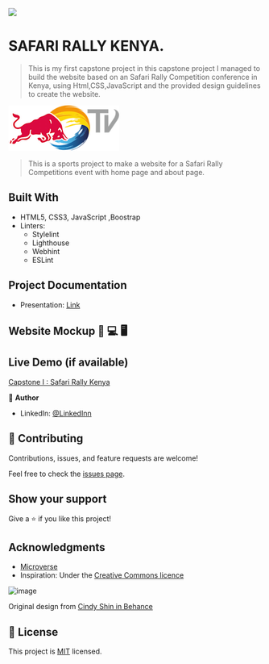 ![](https://img.shields.io/badge/Microverse-blueviolet)

# SAFARI RALLY KENYA.
>This is my first capstone project in this capstone project I managed to build the website based on an Safari Rally Competition conference in Kenya, using Html,CSS,JavaScript and the provided design guidelines to create the website.

![WRC 2022 logo](assets/redbulltv.png)
> This is a sports project to make a website for a Safari Rally Competitions event with home page and about page.

## Built With

- HTML5, CSS3, JavaScript ,Boostrap
- Linters:
  - Stylelint
  - Lighthouse
  - Webhint
  - ESLint

## Project Documentation
- Presentation: [Link](https://www.loom.com/share/a878e565ead74f19b0db2f2e0a290329)

## Website Mockup 📱 💻 🖥️

## Live Demo (if available)
[Capstone I : Safari Rally Kenya](https://opondog.github.io/capstoneproject1/)


👤 **Author**
- LinkedIn: [@LinkedInn](https://www.linkedin.com/in/gilbert-okonjo-2081331b9/)


## 🤝 Contributing

Contributions, issues, and feature requests are welcome!

Feel free to check the [issues page](../../issues/).

## Show your support

Give a ⭐️ if you like this project!
## Acknowledgments

- [Microverse](microverse.org)
- Inspiration:
Under the [Creative Commons licence](https://creativecommons.org/licenses/by-nc/4.0/)
<img width="300" alt="image" src="https://user-images.githubusercontent.com/84629565/181086933-d5bcdb09-da51-40f6-b0f8-a1f191614257.png">

Original design from [Cindy Shin in Behance](https://www.behance.net/gallery/29845175/CC-Global-Summit-2015)
## 📝 License

This project is [MIT](./MIT.md) licensed.
